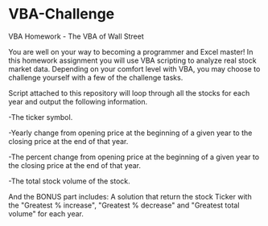 # VBA-Challenge
VBA Homework - The VBA of Wall Street

You are well on your way to becoming a programmer and Excel master! In this homework assignment you will use VBA scripting to analyze real stock market data. Depending on your comfort level with VBA, you may choose to challenge yourself with a few of the challenge tasks.

Script attached to this repository will loop through all the stocks for each year and output the following information.


-The ticker symbol.

-Yearly change from opening price at the beginning of a given year to the closing price at the end of that year.

-The percent change from opening price at the beginning of a given year to the closing price at the end of that year.

-The total stock volume of the stock.

And the BONUS part includes:
A solution that return the stock Ticker with the "Greatest % increase", "Greatest % decrease" and "Greatest total volume" for each year.
